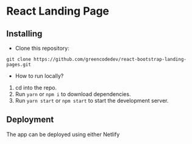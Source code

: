 # React Landing Page

## Installing

- Clone this repository:

```
git clone https://github.com/greencodedev/react-bootstrap-landing-pages.git
```

- How to run locally?

1. cd into the repo.
2. Run `yarn` or `npm i` to download dependencies.
3. Run `yarn start` or `npm start` to start the development server.

## Deployment

The app can be deployed using either Netlify
